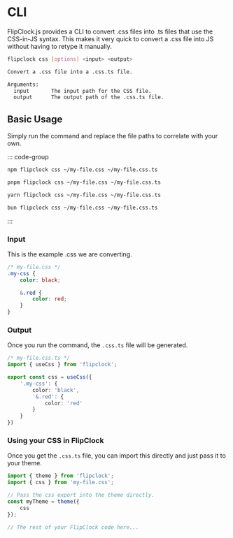 # CLI

FlipClock.js provides a CLI to convert .css files into .ts files that use the CSS-in-JS syntax. This makes it very quick to convert a .css file into JS without having to retype it manually.

```bash
flipclock css [options] <input> <output>

Convert a .css file into a .css.ts file.

Arguments:
  input       The input path for the CSS file.
  output      The output path of the .css.ts file.
```

## Basic Usage

Simply run the command and replace the file paths to correlate with your own.

::: code-group

```bash [npm]
npm flipclock css ~/my-file.css ~/my-file.css.ts
```

```bash [pnpm]
pnpm flipclock css ~/my-file.css ~/my-file.css.ts
```

```bash [yarn]
yarn flipclock css ~/my-file.css ~/my-file.css.ts
```

```bash [bun]
bun flipclock css ~/my-file.css ~/my-file.css.ts
```

:::

### Input

This is the example .css we are converting.

```css
/* my-file.css */
.my-css {
    color: black;

    &.red {
        color: red;
    }
}
```

### Output

Once you run the command, the `.css.ts` file will be generated.

```ts
/* my-file.css.ts */
import { useCss } from 'flipclock';

export const css = useCss({
    '.my-css': {
        color: 'black',
        '&.red': {
            color: 'red'
        }
    }
})
```

### Using your CSS in FlipClock

Once you get the `.css.ts` file, you can import this directly and just pass it
to your theme.

```ts
import { theme } from 'flipclock';
import { css } from 'my-file.css';

// Pass the css export into the theme directly.
const myTheme = theme({
    css
});

// The rest of your FlipClock code here...
```